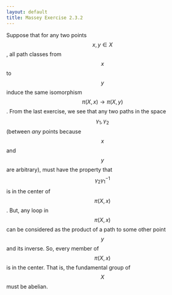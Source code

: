 ```yaml
---
layout: default
title: Massey Exercise 2.3.2
---
```



Suppose that for any two points $$x,y \in X$$, all path classes from $$x$$ to $$y$$ induce the same isomorphism $$\pi(X,x) \rightarrow \pi(X,y)$$.
From the last exercise, we see that any two paths in the space $$\gamma_1, \gamma_2$$ (between *any* points because $$x$$ and $$y$$ are arbitrary), must have the property that $$\gamma_2 \gamma_1^{-1}$$ is in the center of $$\pi(X,x)$$.
But, any loop in $$\pi(X,x)$$ can be considered as the product of a path to some other point $$y$$ and its inverse.
So, every member of $$\pi(X,x)$$ is in the center.
That is, the fundamental group of $$X$$ must be abelian.
